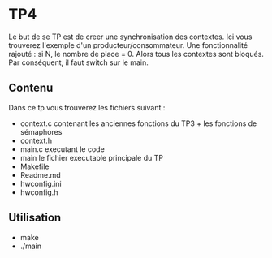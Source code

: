 # TP4

Le but de se TP est de creer une synchronisation des contextes. Ici vous trouverez l'exemple d'un producteur/consommateur.
Une fonctionnalité rajouté : si N, le nombre de place = 0. Alors tous les contextes sont bloqués. Par conséquent, il faut switch sur le main.

## Contenu

Dans ce tp vous trouverez les fichiers suivant :

- context.c contenant les anciennes fonctions du TP3 + les fonctions de sémaphores
- context.h
- main.c executant le code
- main le fichier executable principale du TP
- Makefile
- Readme.md
- hwconfig.ini
- hwconfig.h

## Utilisation 

- make
- ./main
